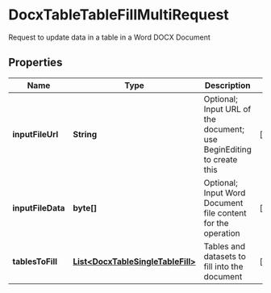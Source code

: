 

# DocxTableTableFillMultiRequest

Request to update data in a table in a Word DOCX Document
## Properties

Name | Type | Description | Notes
------------ | ------------- | ------------- | -------------
**inputFileUrl** | **String** | Optional; Input URL of the document; use BeginEditing to create this |  [optional]
**inputFileData** | **byte[]** | Optional; Input Word Document file content for the operation |  [optional]
**tablesToFill** | [**List&lt;DocxTableSingleTableFill&gt;**](DocxTableSingleTableFill.md) | Tables and datasets to fill into the document |  [optional]




